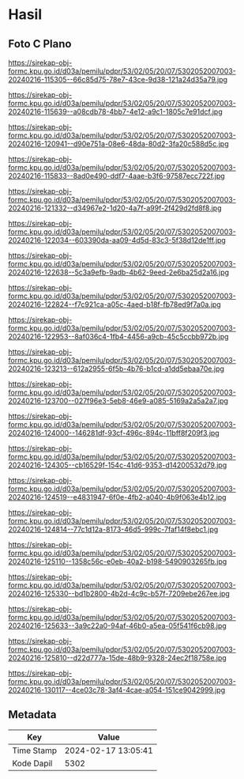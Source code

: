 # Hasil

## Foto C Plano

https://sirekap-obj-formc.kpu.go.id/d03a/pemilu/pdpr/53/02/05/20/07/5302052007003-20240216-115305--66c85d75-78e7-43ce-9d38-121a24d35a79.jpg

https://sirekap-obj-formc.kpu.go.id/d03a/pemilu/pdpr/53/02/05/20/07/5302052007003-20240216-115639--a08cdb78-4bb7-4e12-a9c1-1805c7e91dcf.jpg

https://sirekap-obj-formc.kpu.go.id/d03a/pemilu/pdpr/53/02/05/20/07/5302052007003-20240216-120941--d90e751a-08e6-48da-80d2-3fa20c588d5c.jpg

https://sirekap-obj-formc.kpu.go.id/d03a/pemilu/pdpr/53/02/05/20/07/5302052007003-20240216-115833--8ad0e490-ddf7-4aae-b3f6-97587ecc722f.jpg

https://sirekap-obj-formc.kpu.go.id/d03a/pemilu/pdpr/53/02/05/20/07/5302052007003-20240216-121332--d34967e2-1d20-4a7f-a99f-2f429d2fd8f8.jpg

https://sirekap-obj-formc.kpu.go.id/d03a/pemilu/pdpr/53/02/05/20/07/5302052007003-20240216-122034--603390da-aa09-4d5d-83c3-5f38d12de1ff.jpg

https://sirekap-obj-formc.kpu.go.id/d03a/pemilu/pdpr/53/02/05/20/07/5302052007003-20240216-122638--5c3a9efb-9adb-4b62-9eed-2e6ba25d2a16.jpg

https://sirekap-obj-formc.kpu.go.id/d03a/pemilu/pdpr/53/02/05/20/07/5302052007003-20240216-122824--f7c921ca-a05c-4aed-b18f-fb78ed9f7a0a.jpg

https://sirekap-obj-formc.kpu.go.id/d03a/pemilu/pdpr/53/02/05/20/07/5302052007003-20240216-122953--8af036c4-1fb4-4456-a9cb-45c5ccbb972b.jpg

https://sirekap-obj-formc.kpu.go.id/d03a/pemilu/pdpr/53/02/05/20/07/5302052007003-20240216-123213--612a2955-6f5b-4b76-b1cd-a1dd5ebaa70e.jpg

https://sirekap-obj-formc.kpu.go.id/d03a/pemilu/pdpr/53/02/05/20/07/5302052007003-20240216-123700--027f96e3-5eb8-46e9-a085-5169a2a5a2a7.jpg

https://sirekap-obj-formc.kpu.go.id/d03a/pemilu/pdpr/53/02/05/20/07/5302052007003-20240216-124000--146281df-93cf-496c-894c-11bff8f209f3.jpg

https://sirekap-obj-formc.kpu.go.id/d03a/pemilu/pdpr/53/02/05/20/07/5302052007003-20240216-124305--cb16529f-154c-41d6-9353-d14200532d79.jpg

https://sirekap-obj-formc.kpu.go.id/d03a/pemilu/pdpr/53/02/05/20/07/5302052007003-20240216-124519--e4831947-6f0e-4fb2-a040-4b9f063e4b12.jpg

https://sirekap-obj-formc.kpu.go.id/d03a/pemilu/pdpr/53/02/05/20/07/5302052007003-20240216-124814--77c1d12a-8173-46d5-999c-7faf14f8ebc1.jpg

https://sirekap-obj-formc.kpu.go.id/d03a/pemilu/pdpr/53/02/05/20/07/5302052007003-20240216-125110--1358c56c-e0eb-40a2-b198-5490903265fb.jpg

https://sirekap-obj-formc.kpu.go.id/d03a/pemilu/pdpr/53/02/05/20/07/5302052007003-20240216-125330--bd1b2800-4b2d-4c9c-b57f-7209ebe267ee.jpg

https://sirekap-obj-formc.kpu.go.id/d03a/pemilu/pdpr/53/02/05/20/07/5302052007003-20240216-125633--3a9c22a0-94af-46b0-a5ea-05f541f6cb98.jpg

https://sirekap-obj-formc.kpu.go.id/d03a/pemilu/pdpr/53/02/05/20/07/5302052007003-20240216-125810--d22d777a-15de-48b9-9328-24ec2f18758e.jpg

https://sirekap-obj-formc.kpu.go.id/d03a/pemilu/pdpr/53/02/05/20/07/5302052007003-20240216-130117--4ce03c78-3af4-4cae-a054-151ce9042999.jpg


## Metadata

| Key        | Value               |
| ---------- | ------------------- |
| Time Stamp | 2024-02-17 13:05:41 |
| Kode Dapil | 5302                |




